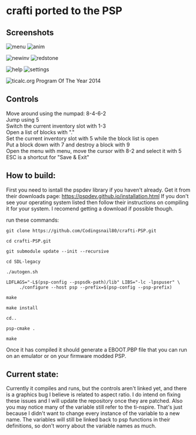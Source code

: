 crafti ported to the PSP
======

Screenshots
-----------

![menu](https://github.com/Vogtinator/crafti/assets/1622084/14ab2afb-5230-4b84-9f09-c90114474670)
![anim](https://github.com/Vogtinator/crafti/assets/1622084/7ff80a5e-8ffc-43e2-ad8f-3cb5a3e393f5)

![newinv](https://github.com/Vogtinator/crafti/assets/1622084/ab4e649c-6959-4d47-937c-c0c657d6dc83)
![redstone](https://github.com/Vogtinator/crafti/assets/1622084/cc21d688-199f-49a6-a65b-b3586224f893)

![help](https://github.com/Vogtinator/crafti/assets/1622084/70135a04-63c5-4e8f-ac1f-7095d4043110)
![settings](https://github.com/Vogtinator/crafti/assets/1622084/f3c9630e-c4c7-4e4f-900f-d4e251af04b9)

![ticalc.org Program Of The Year 2014](http://www.ticalc.org/archives/files/ss/859/85909.gif)

Controls
--------

Move around using the numpad: 8-4-6-2  
Jump using 5  
Switch the current inventory slot with 1-3  
Open a list of blocks with "."  
Set the current inventory slot with 5 while the block list is open  
Put a block down with 7 and destroy a block with 9  
Open the menu with menu, move the cursor with 8-2 and select it with 5  
ESC is a shortcut for "Save & Exit"


## How to build:
First you need to isntall the pspdev library if you haven't already.
Get it from their downloads page: https://pspdev.github.io/installation.html
If you don't see your operating system listed then follow their instructions on compiling it for your system. I recomend getting a download if possible though.

run these commands:
`````
git clone https://github.com/Codingsnail80/crafti-PSP.git

cd crafti-PSP.git

git submodule update --init --recursive

cd SDL-legacy

./autogen.sh

LDFLAGS="-L$(psp-config --pspsdk-path)/lib" LIBS="-lc -lpspuser" \
     ./configure --host psp --prefix=$(psp-config --psp-prefix)

make

make install

cd..

psp-cmake .

make
`````

Once it has compiled it should generate a EBOOT.PBP file that you can run on an emulator or on your firmware modded PSP.

## Current state:
Currently it compiles and runs, but the controls aren't linked yet, and there is a graphics bug I believe is related to aspect ratio.
I do intend on fixing these issues and I will update the repository once they are patched.
Also you may notice many of the variable still refer to the ti-nspire. That's just because I didn't want to change every instance of the variable to a new name.
The variables will still be linked back to psp functions in their definitions, so don't worry about the variable names as much.
